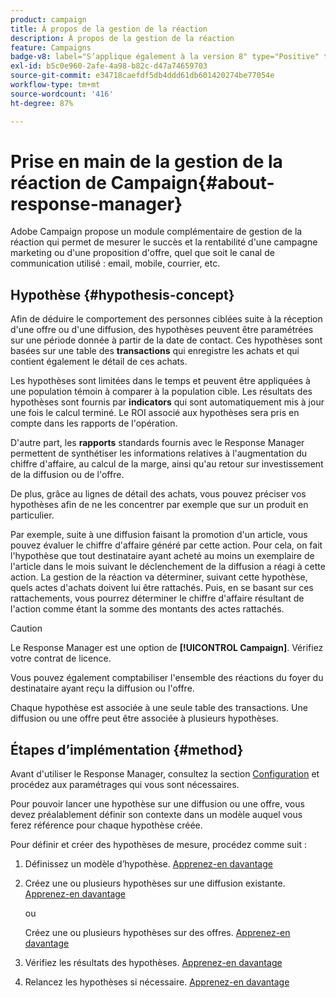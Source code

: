 ```yaml
---
product: campaign
title: À propos de la gestion de la réaction
description: À propos de la gestion de la réaction
feature: Campaigns
badge-v8: label="S’applique également à la version 8" type="Positive" tooltip="S’applique également à Campaign v8"
exl-id: b5c0e960-2afe-4a98-b82c-d47a74659703
source-git-commit: e34718caefdf5db4ddd61db601420274be77054e
workflow-type: tm+mt
source-wordcount: '416'
ht-degree: 87%

---
```


# Prise en main de la gestion de la réaction de Campaign{#about-response-manager}



Adobe Campaign propose un module complémentaire de gestion de la réaction qui permet de mesurer le succès et la rentabilité d&#39;une campagne marketing ou d&#39;une proposition d&#39;offre, quel que soit le canal de communication utilisé : email, mobile, courrier, etc.

## Hypothèse {#hypothesis-concept}

Afin de déduire le comportement des personnes ciblées suite à la réception d&#39;une offre ou d&#39;une diffusion, des hypothèses peuvent être paramétrées sur une période donnée à partir de la date de contact. Ces hypothèses sont basées sur une table des **transactions** qui enregistre les achats et qui contient également le détail de ces achats.

Les hypothèses sont limitées dans le temps et peuvent être appliquées à une population témoin à comparer à la population cible. Les résultats des hypothèses sont fournis par **indicators** qui sont automatiquement mis à jour une fois le calcul terminé. Le ROI associé aux hypothèses sera pris en compte dans les rapports de l&#39;opération.

D&#39;autre part, les **rapports** standards fournis avec le Response Manager permettent de synthétiser les informations relatives à l&#39;augmentation du chiffre d&#39;affaire, au calcul de la marge, ainsi qu&#39;au retour sur investissement de la diffusion ou de l&#39;offre.

De plus, grâce au lignes de détail des achats, vous pouvez préciser vos hypothèses afin de ne les concentrer par exemple que sur un produit en particulier.

Par exemple, suite à une diffusion faisant la promotion d&#39;un article, vous pouvez évaluer le chiffre d&#39;affaire généré par cette action. Pour cela, on fait l&#39;hypothèse que tout destinataire ayant acheté au moins un exemplaire de l&#39;article dans le mois suivant le déclenchement de la diffusion a réagi à cette action. La gestion de la réaction va déterminer, suivant cette hypothèse, quels actes d&#39;achats doivent lui être rattachés. Puis, en se basant sur ces rattachements, vous pourrez déterminer le chiffre d&#39;affaire résultant de l&#39;action comme étant la somme des montants des actes rattachés.

>[!CAUTION]
>
>Le Response Manager est une option de **[!UICONTROL Campaign]**. Vérifiez votre contrat de licence.

Vous pouvez également comptabiliser l&#39;ensemble des réactions du foyer du destinataire ayant reçu la diffusion ou l&#39;offre.

Chaque hypothèse est associée à une seule table des transactions. Une diffusion ou une offre peut être associée à plusieurs hypothèses.

## Étapes dʼimplémentation {#method}

Avant d&#39;utiliser le Response Manager, consultez la section [Configuration](configuration.md) et procédez aux paramétrages qui vous sont nécessaires.

Pour pouvoir lancer une hypothèse sur une diffusion ou une offre, vous devez préalablement définir son contexte dans un modèle auquel vous ferez référence pour chaque hypothèse créée.

Pour définir et créer des hypothèses de mesure, procédez comme suit :

1. Définissez un modèle d’hypothèse. [Apprenez-en davantage](hypothesis-templates.md#creating-a-hypothesis-model)
1. Créez une ou plusieurs hypothèses sur une diffusion existante. [Apprenez-en davantage](creating-hypotheses.md#referencing-a-hypothesis-in-a-campaign-delivery)

   ou

   Créez une ou plusieurs hypothèses sur des offres. [Apprenez-en davantage](creating-hypotheses.md#creating-a-hypothesis-on-an-offer)

1. Vérifiez les résultats des hypothèses. [Apprenez-en davantage](hypothesis-tracking.md)
1. Relancez les hypothèses si nécessaire. [Apprenez-en davantage](creating-hypotheses.md#creating-a-hypothesis-on-the-fly-on-a-delivery)
